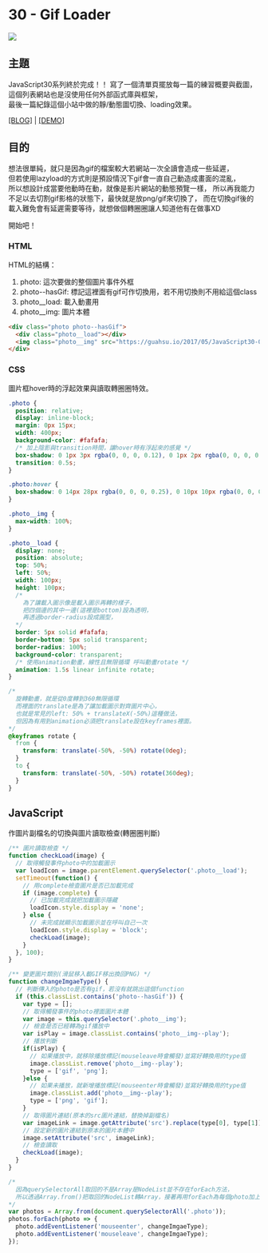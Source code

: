 # 30 - Gif Loader

![](https://guahsu.io/2017/11/JavaScript30-30-Whack-A-Mole/demo31.gif)

## **主題**
JavaScript30系列終於完成！！
寫了一個清單頁擺放每一篇的練習概要與截圖，  
這個列表網站也是沒使用任何外部函式庫與框架，  
最後一篇紀錄這個小站中做的靜/動態圖切換、loading效果。

[[BLOG]](https://guahsu.io/2017/11/JavaScript30-Final-Gif-Loader/) | [[DEMO]](https://guahsu.io/JavaScript30/31_Gif-Loader/index-GuaHsu.html)

## 目的
想法很單純，就只是因為gif的檔案較大若網站一次全讀會造成一些延遲，  
但若使用lazyload的方式則是預設情況下gif會一直自己動造成畫面的混亂，  
所以想設計成當要他動時在動，就像是影片網站的動態預覽一樣，
所以再我能力不足以去切割gif影格的狀態下，最快就是放png/gif來切換了，
而在切換gif後的載入難免會有延遲需要等待，就想做個轉圈圈讓人知道他有在做事XD

開始吧！

### HTML
HTML的結構：
1. photo: 這次要做的整個圖片事件外框
2. photo--hasGif: 標記這裡面有gif可作切換用，若不用切換則不用給這個class
3. photo__load: 載入動畫用
4. photo__img: 圖片本體
  
```html
<div class="photo photo--hasGif">
  <div class="photo__load"></div>
  <img class="photo__img" src="https://guahsu.io/2017/05/JavaScript30-01-Java-Script-Drum-Kit/demo1.png">
</div>
```

### CSS
圖片框hover時的浮起效果與讀取轉圈圈特效。
```css
.photo {
  position: relative;  
  display: inline-block; 
  margin: 0px 15px;
  width: 400px;
  background-color: #fafafa;
  /* 加上陰影與transition時間，讓hover時有浮起來的感覺 */
  box-shadow: 0 1px 3px rgba(0, 0, 0, 0.12), 0 1px 2px rgba(0, 0, 0, 0.24);
  transition: 0.5s;
}

.photo:hover {
  box-shadow: 0 14px 28px rgba(0, 0, 0, 0.25), 0 10px 10px rgba(0, 0, 0, 0.22);
}

.photo__img {
  max-width: 100%;
}

.photo__load {
  display: none;
  position: absolute;
  top: 50%;
  left: 50%;
  width: 100px;
  height: 100px;
  /* 
    為了讓載入圖示像是載入圖示再轉的樣子，
    把四個邊的其中一邊(這裡是bottom)設為透明，
    再透過border-radius設成圓型，
  */
  border: 5px solid #fafafa;
  border-bottom: 5px solid transparent;
  border-radius: 100%;
  background-color: transparent;
  /* 使用animation動畫，線性且無限循環 呼叫動畫rotate */
  animation: 1.5s linear infinite rotate;
}

/* 
  旋轉動畫，就是從0度轉到360無限循環
  而裡面的translate是為了讓加載圖示對齊圖片中心，
  也就是常見的left: 50% + translateX(-50%)這種做法，
  但因為有用到animation必須把translate設在keyframes裡面。
*/
@keyframes rotate {
  from {
    transform: translate(-50%, -50%) rotate(0deg);
  }
  to {
    transform: translate(-50%, -50%) rotate(360deg);
  }
}
```

## JavaScript
作圖片副檔名的切換與圖片讀取檢查(轉圈圈判斷)
```javascript
/** 圖片讀取檢查 */
function checkLoad(image) {
  // 取得觸發事件photo中的加載圖示
  var loadIcon = image.parentElement.querySelector('.photo__load');
  setTimeout(function() {
    // 用complete檢查圖片是否已加載完成
    if (image.complete) {
      // 已加載完成就把加載圖示隱藏
      loadIcon.style.display = 'none';
    } else {
      // 未完成就顯示加載圖示並在呼叫自己一次
      loadIcon.style.display = 'block';
      checkLoad(image);
    }
  }, 100);
}

/** 變更圖片類別(滑鼠移入載GIF移出換回PNG) */
function changeImgaeType() {
  // 判斷傳入的photo是否有gif，若沒有就跳出這個function
  if (this.classList.contains('photo--hasGif')) {
    var type = [];
    // 取得觸發事件的photo裡面圖片本體
    var image = this.querySelector('.photo__img');
    // 檢查是否已經轉為gif播放中
    var isPlay = image.classList.contains('photo__img--play');
    // 播放判斷
    if(isPlay) {
      // 如果播放中，就移除播放標記(mouseleave時會觸發)並寫好轉換用的type值
      image.classList.remove('photo__img--play');
      type = ['gif', 'png'];
    }else {
      // 如果未播放，就新增播放標記(mouseenter時會觸發)並寫好轉換用的type值
      image.classList.add('photo__img--play');
      type = ['png', 'gif'];
    }
    // 取得圖片連結(原本的src圖片連結，替換掉副檔名)
    var imageLink = image.getAttribute('src').replace(type[0], type[1]);
    // 設定新的圖片連結到原本的圖片本體中
    image.setAttribute('src', imageLink);
    // 檢查讀取
    checkLoad(image);
  }
}

/*
  因為querySelectorAll取回的不是Array是NodeList並不存在forEach方法，
  所以透過Array.from()把取回的NodeList轉Array，接著再用forEach為每個photo加上滑鼠事件的監聽 
*/
var photos = Array.from(document.querySelectorAll('.photo'));
photos.forEach(photo => {
  photo.addEventListener('mouseenter', changeImgaeType);
  photo.addEventListener('mouseleave', changeImgaeType);
});
```